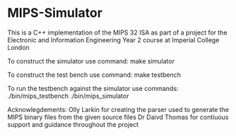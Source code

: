 # MIPS-Simulator

This is a C++ implementation of the MIPS 32 ISA as part of a project for the Electronic and Information Engineering Year 2 course at Imperial College London

To construct the simulator use command:
make simulator

To construct the test bench use command:
make testbench

To run the testbench against the simulator use commands:
./bin/mips_testbench ./bin/mips_simulator

Acknowlegdements: 
Olly Larkin for creating the parser used to generate the MIPS binary files from the given source files
Dr Daivd Thomas for contiuous support and guidance throughout the project

